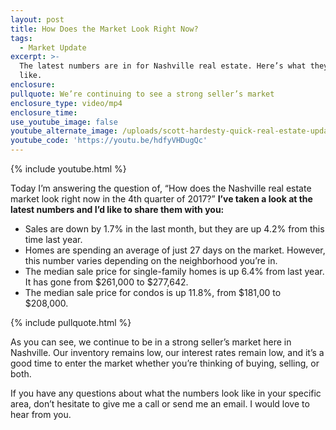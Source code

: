 ```yaml
---
layout: post
title: How Does the Market Look Right Now?
tags:
  - Market Update
excerpt: >-
  The latest numbers are in for Nashville real estate. Here’s what they look
  like.
enclosure:
pullquote: We’re continuing to see a strong seller’s market
enclosure_type: video/mp4
enclosure_time:
use_youtube_image: false
youtube_alternate_image: /uploads/scott-hardesty-quick-real-estate-update-youtube.jpg
youtube_code: 'https://youtu.be/hdfyVHDugQc'
---
```



{% include youtube.html %}

Today I’m answering the question of, “How does the Nashville real estate market look right now in the 4th quarter of 2017?” **I’ve taken a look at the latest numbers and I’d like to share them with you:**

* Sales are down by 1.7% in the last month, but they are up 4.2% from this time last year.
* Homes are spending an average of just 27 days on the market. However, this number varies depending on the neighborhood you’re in.
* The median sale price for single-family homes is up 6.4% from last year. It has gone from $261,000 to $277,642.
* The median sale price for condos is up 11.8%, from $181,00 to $208,000.

{% include pullquote.html %}

As you can see, we continue to be in a strong seller’s market here in Nashville. Our inventory remains low, our interest rates remain low, and it’s a good time to enter the market whether you’re thinking of buying, selling, or both.

If you have any questions about what the numbers look like in your specific area, don’t hesitate to give me a call or send me an email. I would love to hear from you.
